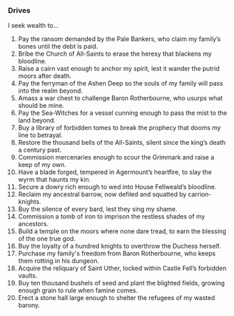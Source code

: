 ### Drives

I seek wealth to…

1. Pay the ransom demanded by the Pale Bankers, who claim my family’s bones until the debt is paid.
2. Bribe the Church of All-Saints to erase the heresy that blackens my bloodline.
3. Raise a cairn vast enough to anchor my spirit, lest it wander the putrid moors after death.
4. Pay the ferryman of the Ashen Deep so the souls of my family will pass into the realm beyond.
5. Amass a war chest to challenge Baron Rotherbourne, who usurps what should be mine.
6. Pay the Sea-Witches for a vessel cunning enough to pass the mist to the land beyond.
7. Buy a library of forbidden tomes to break the prophecy that dooms my line to betrayal.
8. Restore the thousand bells of the All-Saints, silent since the king’s death a century past.
9. Commission mercenaries enough to scour the Grimmark and raise a keep of my own.
10. Have a blade forged, tempered in Agermount’s heartfire, to slay the wyrm that haunts my kin.
11. Secure a dowry rich enough to wed into House Fellweald’s bloodline.
12. Reclaim my ancestral barrow, now defiled and squatted by carrion-knights.
13. Buy the silence of every bard, lest they sing my shame.
14. Commission a tomb of iron to imprison the restless shades of my ancestors.
15. Build a temple on the moors where none dare tread, to earn the blessing of the one true god.
16. Buy the loyalty of a hundred knights to overthrow the Duchess herself.
17. Purchase my family's freedom from Baron Rotherbourne, who keeps them rotting in his dungeon.
18. Acquire the reliquary of Saint Uther, locked within Castle Fell’s forbidden vaults.
19. Buy ten thousand bushels of seed and plant the blighted fields, growing enough grain to rule when famine comes.
20. Erect a stone hall large enough to shelter the refugees of my wasted barony.